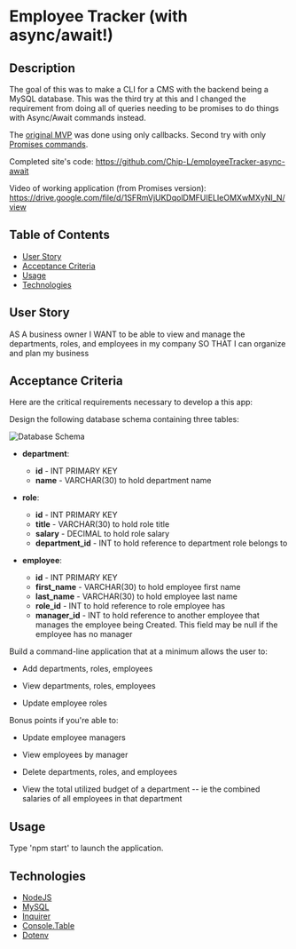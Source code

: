 # Employee Tracker (with async/await!)

## Description

The goal of this was to make a CLI for a CMS with the backend being a MySQL database. This was the third try at this and I changed the requirement from doing all of queries needing to be promises to do things with Async/Await commands instead.

The [original MVP](https://github.com/Chip-L/employeeTracker) was done using only callbacks.
Second try with only [Promises commands](https://github.com/Chip-L/employeeTracker-Promises).

Completed site's code: https://github.com/Chip-L/employeeTracker-async-await

Video of working application (from Promises version): https://drive.google.com/file/d/1SFRmVjUKDqolDMFUIELIeOMXwMXyNl_N/view

## Table of Contents

- [User Story](#user-story)
- [Acceptance Criteria](#acceptance-criteria)
- [Usage](#usage)
- [Technologies](#technologies)

## User Story

AS A business owner
I WANT to be able to view and manage the departments, roles, and employees in my company
SO THAT I can organize and plan my business

## Acceptance Criteria

Here are the critical requirements necessary to develop a this app:

Design the following database schema containing three tables:

![Database Schema](misc/Assets/schema.png)

- **department**:

  - **id** - INT PRIMARY KEY
  - **name** - VARCHAR(30) to hold department name

- **role**:

  - **id** - INT PRIMARY KEY
  - **title** - VARCHAR(30) to hold role title
  - **salary** - DECIMAL to hold role salary
  - **department_id** - INT to hold reference to department role belongs to

- **employee**:

  - **id** - INT PRIMARY KEY
  - **first_name** - VARCHAR(30) to hold employee first name
  - **last_name** - VARCHAR(30) to hold employee last name
  - **role_id** - INT to hold reference to role employee has
  - **manager_id** - INT to hold reference to another employee that manages the employee being Created. This field may be null if the employee has no manager

Build a command-line application that at a minimum allows the user to:

- Add departments, roles, employees

- View departments, roles, employees

- Update employee roles

Bonus points if you're able to:

- Update employee managers

- View employees by manager

- Delete departments, roles, and employees

- View the total utilized budget of a department -- ie the combined salaries of all employees in that department

## Usage

Type 'npm start' to launch the application.

## Technologies

- [NodeJS](https://nodejs.org/en/)
- [MySQL](https://www.npmjs.com/package/mysql)
- [Inquirer](https://www.npmjs.com/package/inquirer)
- [Console.Table](https://www.npmjs.com/package/console.table)
- [Dotenv](https://www.npmjs.com/package/dotenv)
